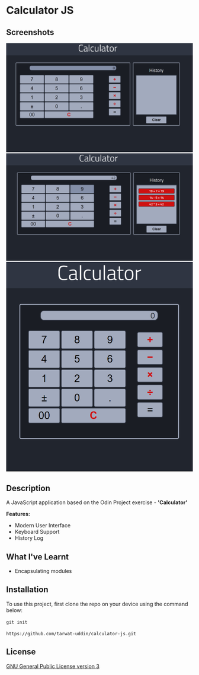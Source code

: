 # Calculator JS

## Screenshots

![screenshots-0](/screenshots/screenshots-0.png)
![screenshots-1](/screenshots/screenshots-1.png)
![screenshots-2](/screenshots/screenshots-2.png)

## Description

A JavaScript application based on the Odin Project exercise - **'Calculator'**

**Features:**

- Modern User Interface
- Keyboard Support
- History Log

## What I've Learnt

+ Encapsulating modules

## Installation

To use this project, first clone the repo on your device using the command below:

`git init`

`https://github.com/tarwat-uddin/calculator-js.git`

## License

[GNU General Public License version 3](https://opensource.org/licenses/GPL-3.0)
